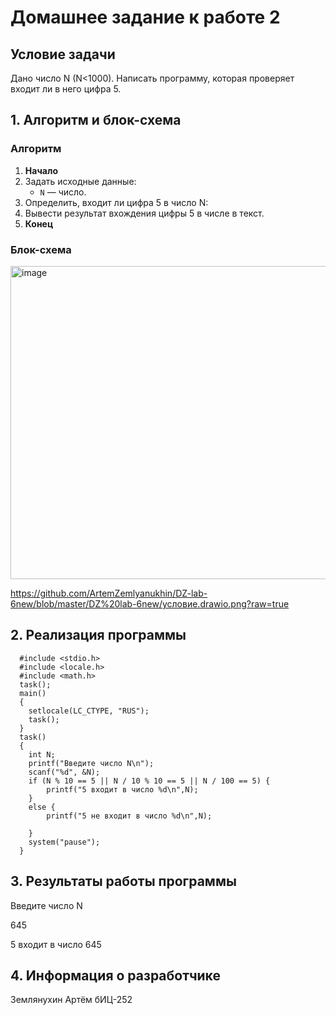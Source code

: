 # Домашнее задание к работе 2

## Условие задачи
Дано число N (N<1000). Написать программу, которая проверяет
входит ли в него цифра 5.


## 1. Алгоритм и блок-схема

### Алгоритм
1. **Начало**
2. Задать исходные данные:
   - `N` — число.
3. Определить, входит ли цифра 5 в число N:
4. Вывести результат вхождения цифры 5 в числе в текст.
5. **Конец**

### Блок-схема

 <img width="621" height="501" alt="image" src="https://github.com/user-attachments/assets/49b14eba-b010-40bd-9f1f-5d310816b913" />


https://github.com/ArtemZemlyanukhin/DZ-lab-6new/blob/master/DZ%20lab-6new/условие.drawio.png?raw=true

## 2. Реализация программы
      #include <stdio.h>
      #include <locale.h>
      #include <math.h>
      task();
      main()
      {
      	setlocale(LC_CTYPE, "RUS");
      	task();
      }
      task()
      {
      	int N;
      	printf("Введите число N\n");
      	scanf("%d", &N);
      	if (N % 10 == 5 || N / 10 % 10 == 5 || N / 100 == 5) {
      		printf("5 входит в число %d\n",N);
      	}
      	else {
      		printf("5 не входит в число %d\n",N);
      
      	}
      	system("pause");
      }
      
## 3. Результаты работы программы

Введите число N

645

5 входит в число 645
## 4. Информация о разработчике

Землянухин Артём бИЦ-252
